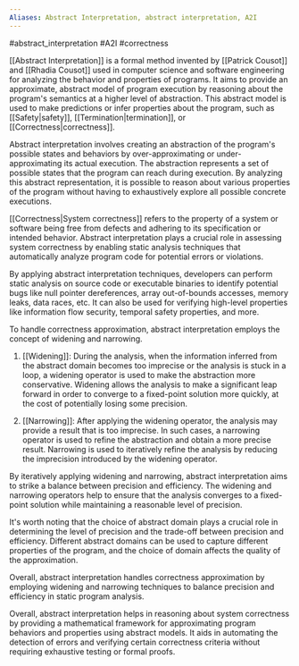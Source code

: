 ```yaml
---
Aliases: Abstract Interpretation, abstract interpretation, A2I
---
```

#abstract_interpretation #A2I #correctness

[[Abstract Interpretation]] is a formal method invented by [[Patrick Cousot]] and [[Rhadia Cousot]] used in computer science and software engineering for analyzing the behavior and properties of programs. It aims to provide an approximate, abstract model of program execution by reasoning about the program's semantics at a higher level of abstraction. This abstract model is used to make predictions or infer properties about the program, such as [[Safety|safety]], [[Termination|termination]], or [[Correctness|correctness]].

Abstract interpretation involves creating an abstraction of the program's possible states and behaviors by over-approximating or under-approximating its actual execution. The abstraction represents a set of possible states that the program can reach during execution. By analyzing this abstract representation, it is possible to reason about various properties of the program without having to exhaustively explore all possible concrete executions.

[[Correctness|System correctness]] refers to the property of a system or software being free from defects and adhering to its specification or intended behavior. Abstract interpretation plays a crucial role in assessing system correctness by enabling static analysis techniques that automatically analyze program code for potential errors or violations.

By applying abstract interpretation techniques, developers can perform static analysis on source code or executable binaries to identify potential bugs like null pointer dereferences, array out-of-bounds accesses, memory leaks, data races, etc. It can also be used for verifying high-level properties like information flow security, temporal safety properties, and more.

To handle correctness approximation, abstract interpretation employs the concept of widening and narrowing.

1. [[Widening]]: During the analysis, when the information inferred from the abstract domain becomes too imprecise or the analysis is stuck in a loop, a widening operator is used to make the abstraction more conservative. Widening allows the analysis to make a significant leap forward in order to converge to a fixed-point solution more quickly, at the cost of potentially losing some precision.
    
2. [[Narrowing]]: After applying the widening operator, the analysis may provide a result that is too imprecise. In such cases, a narrowing operator is used to refine the abstraction and obtain a more precise result. Narrowing is used to iteratively refine the analysis by reducing the imprecision introduced by the widening operator.
    

By iteratively applying widening and narrowing, abstract interpretation aims to strike a balance between precision and efficiency. The widening and narrowing operators help to ensure that the analysis converges to a fixed-point solution while maintaining a reasonable level of precision.

It's worth noting that the choice of abstract domain plays a crucial role in determining the level of precision and the trade-off between precision and efficiency. Different abstract domains can be used to capture different properties of the program, and the choice of domain affects the quality of the approximation.

Overall, abstract interpretation handles correctness approximation by employing widening and narrowing techniques to balance precision and efficiency in static program analysis.

Overall, abstract interpretation helps in reasoning about system correctness by providing a mathematical framework for approximating program behaviors and properties using abstract models. It aids in automating the detection of errors and verifying certain correctness criteria without requiring exhaustive testing or formal proofs.